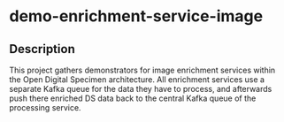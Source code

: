 # demo-enrichment-service-image

## Description
This project gathers demonstrators for image enrichment services within the Open Digital Specimen architecture. All enrichment services use a separate Kafka queue for the data they have to process, and afterwards push there enriched DS data back to the central Kafka queue of the processing service.

  
